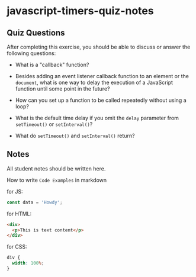 # javascript-timers-quiz-notes

## Quiz Questions

After completing this exercise, you should be able to discuss or answer the following questions:

- What is a "callback" function?

- Besides adding an event listener callback function to an element or the `document`, what is one way to delay the execution of a JavaScript function until some point in the future?

- How can you set up a function to be called repeatedly without using a loop?

- What is the default time delay if you omit the `delay` parameter from `setTimeout()` or `setInterval()`?

- What do `setTimeout()` and `setInterval()` return?

## Notes

All student notes should be written here.

How to write `Code Examples` in markdown

for JS:

```javascript
const data = 'Howdy';
```

for HTML:

```html
<div>
  <p>This is text content</p>
</div>
```

for CSS:

```css
div {
  width: 100%;
}
```
